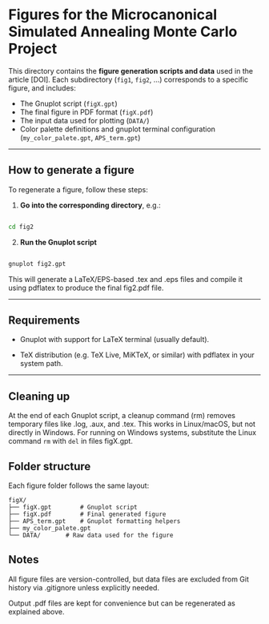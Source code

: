 # Figures for the Microcanonical Simulated Annealing Monte Carlo Project

This directory contains the **figure generation scripts and data** used in the article [DOI]. Each subdirectory (`fig1`, `fig2`, ...) corresponds to a specific figure, and includes:

- The Gnuplot script (`figX.gpt`)
- The final figure in PDF format (`figX.pdf`)
- The input data used for plotting (`DATA/`)
- Color palette definitions and gnuplot terminal configuration (`my_color_palete.gpt`, `APS_term.gpt`)

---

## How to generate a figure

To regenerate a figure, follow these steps:

1. **Go into the corresponding directory**, e.g.:

```bash

cd fig2

```

2. **Run the Gnuplot script**

```bash

gnuplot fig2.gpt

```

This will generate a LaTeX/EPS-based .tex and .eps files and compile it using pdflatex to produce the final fig2.pdf file.

---

## Requirements

- Gnuplot with support for LaTeX terminal (usually default).

- TeX distribution (e.g. TeX Live, MiKTeX, or similar) with pdflatex in your system path.

---

## Cleaning up

At the end of each Gnuplot script, a cleanup command (rm) removes temporary files like .log, .aux, and .tex. This works in Linux/macOS, but not directly in Windows. For running on Windows systems, substitute the Linux command `rm` with `del` in files figX.gpt.

## Folder structure

Each figure folder follows the same layout:

```
figX/
├── figX.gpt		# Gnuplot script
├── figX.pdf       	# Final generated figure
├── APS_term.gpt   	# Gnuplot formatting helpers
├── my_color_palete.gpt
└── DATA/		# Raw data used for the figure
```

## Notes

All figure files are version-controlled, but data files are excluded from Git history via .gitignore unless explicitly needed.

Output .pdf files are kept for convenience but can be regenerated as explained above.

